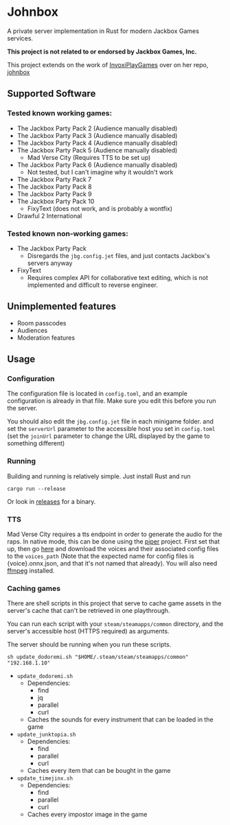 # Johnbox

A private server implementation in Rust for modern Jackbox Games services.

**This project is not related to or endorsed by Jackbox Games, Inc.**

This project extends on the work of [InvoxiPlayGames](https://github.com/InvoxiPlayGames) over on her repo, [johnbox](https://github.com/InvoxiPlayGames/johnbox)

## Supported Software

### Tested known working games:

* The Jackbox Party Pack 2 (Audience manually disabled)
* The Jackbox Party Pack 3 (Audience manually disabled)
* The Jackbox Party Pack 4 (Audience manually disabled)
* The Jackbox Party Pack 5 (Audience manually disabled)
    * Mad Verse City (Requires TTS to be set up)
* The Jackbox Party Pack 6 (Audience manually disabled)
    * Not tested, but I can't imagine why it wouldn't work
* The Jackbox Party Pack 7
* The Jackbox Party Pack 8
* The Jackbox Party Pack 9
* The Jackbox Party Pack 10
    * FixyText (does not work, and is probably a wontfix)
* Drawful 2 International

### Tested known non-working games:

* The Jackbox Party Pack
    * Disregards the `jbg.config.jet` files, and just contacts Jackbox's servers anyway
* FixyText
    * Requires complex API for collaborative text editing, which is not implemented and difficult to reverse engineer.

## Unimplemented features

* Room passcodes
* Audiences
* Moderation features

## Usage

### Configuration

The configuration file is located in `config.toml`, and an example configuration is already in that file. Make sure you edit this before you run the server.

You should also edit the `jbg.config.jet` file in each minigame folder. and set the `serverUrl` parameter to the accessible host you set in `config.toml` (set the `joinUrl` parameter to change the URL displayed by the game to something different)

### Running

Building and running is relatively simple. Just install Rust and run

```shell
cargo run --release
```

Or look in [releases](releases) for a binary.

### TTS

Mad Verse City requires a tts endpoint in order to generate the audio for the raps. In native mode, this can be done using the [piper](https://github.com/rhasspy/piper) project. First set that up, then go [here](https://github.com/rhasspy/piper/blob/master/VOICES.md) and download the voices and their associated config files to the `voices_path` (Note that the expected name for config files is {voice}.onnx.json, and that it's not named that already). You will also need [ffmpeg](https://ffmpeg.org/) installed.

### Caching games

There are shell scripts in this project that serve to cache game assets in the server's cache that can't be retrieved in one playthrough.

You can run each script with your `steam/steamapps/common` directory, and the server's accessible host (HTTPS required) as arguments.

The server should be running when you run these scripts.

```shell
sh update_dodoremi.sh "$HOME/.steam/steam/steamapps/common" "192.168.1.10"
```

- `update_dodoremi.sh`
    - Dependencies:
        - find
        - jq
        - parallel
        - curl
    - Caches the sounds for every instrument that can be loaded in the game
- `update_junktopia.sh`
    - Dependencies:
        - find
        - parallel
        - curl
    - Caches every item that can be bought in the game
- `update_timejinx.sh`
    - Dependencies:
        - find
        - parallel
        - curl
    - Caches every impostor image in the game
